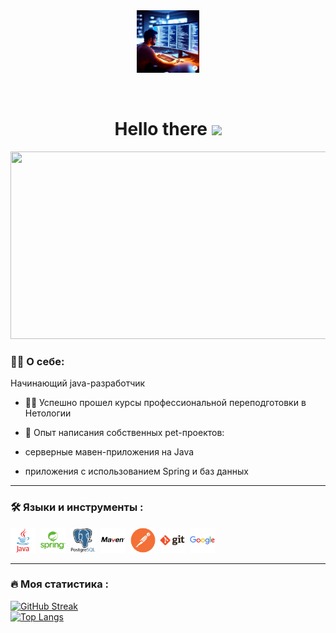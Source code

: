 <div id="badges" align="center">

  <img src="https://github.com/EugenySpb/EugenySpb/blob/main/Files/445798127065201.gif" width="100"/>
  <p></p>
  <img src="https://komarev.com/ghpvc/?username=EugenySpb&style=flat-square&color=blue" alt=""/>

  <h1 align="center">
    Hello there
    <img src="https://media.giphy.com/media/fHFY9R9aP76BPF5Fso/giphy.gif" width="50px"/>
  </h1>
</div>

<div align="center">
  <img src="https://media.giphy.com/media/dWesBcTLavkZuG35MI/giphy.gif" width="600" height="300"/>
</div>

### :man_technologist: О себе:
Начинающий java-разработчик
- :teacher: Успешно прошел курсы профессиональной переподготовки в Нетологии

- :page_facing_up: Опыт написания собственных pet-проектов: 
- серверные мавен-приложения на Java
- приложения c использованием Spring и баз данных

---

### :hammer_and_wrench: Языки и инструменты :
<div>
  <img src="https://github.com/devicons/devicon/blob/master/icons/java/java-original-wordmark.svg" title="Java" alt="Java" width="40" height="40"/>&nbsp;
  <img src="https://github.com/devicons/devicon/blob/master/icons/spring/spring-original-wordmark.svg" title="Spring" alt="Spring" width="40" height="40"/>&nbsp;
  <img src="https://github.com/devicons/devicon/blob/master/icons/postgresql/postgresql-original-wordmark.svg" title="PostgreSQL" alt="PostgreSQL" width="40" height="40"/>&nbsp;
  <img src="https://github.com/devicons/devicon/blob/master/icons/maven/maven-original-wordmark.svg" title="Maven" alt="Maven" width="40" height="40"/>&nbsp;
  <img src="https://github.com/devicons/devicon/blob/master/icons/postman/postman-original.svg" title="Postman" alt="Postman" width="40" height="40"/>&nbsp;
  <img src="https://github.com/devicons/devicon/blob/master/icons/git/git-original-wordmark.svg" title="Git" alt="Git" width="40" height="40"/>&nbsp;
  <img src="https://github.com/devicons/devicon/blob/master/icons/google/google-original-wordmark.svg" title="Google" **alt="Google" width="40" height="40"/>
</div>

---

### :fire: Моя статистика :
[![GitHub Streak](http://github-readme-streak-stats.herokuapp.com?user=EugeneSpb&theme=dark&background=000000)](https://git.io/streak-stats)
<br>
[![Top Langs](https://github-readme-stats.vercel.app/api/top-langs/?username=EugeneSpb&layout=compact&theme=vision-friendly-dark)](https://github.com/anuraghazra/github-readme-stats)

<!--
**EugenySpb/EugenySpb** is a ✨ _special_ ✨ repository because its `README.md` (this file) appears on your GitHub profile.

Here are some ideas to get you started:👋

- 🔭 I’m currently working on ...
- 🌱 I’m currently learning ...
- 👯 I’m looking to collaborate on ...
- 🤔 I’m looking for help with ...
- 💬 Ask me about ...
- 📫 How to reach me: ...
- 😄 Pronouns: ...
- ⚡ Fun fact: ...
-->

